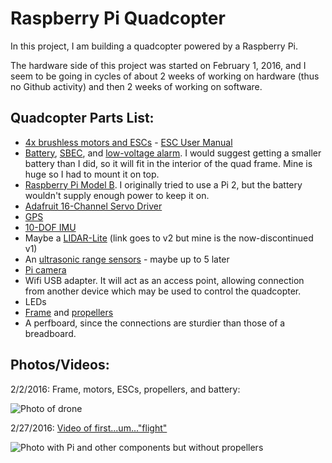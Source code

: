 # Raspberry Pi Quadcopter

In this project, I am building a quadcopter powered by a Raspberry Pi.

The hardware side of this project was started on February 1, 2016, and I seem to be going in cycles of about 2 weeks of working on hardware (thus no Github activity) and then 2 weeks of working on software.

## Quadcopter Parts List:
* [4x brushless motors and ESCs](https://www.hobbyking.com/hobbyking/store/uh_viewItem.asp?idProduct=76073) - [ESC User Manual](http://www.flyingtech.co.uk/sites/default/files/product_files/AfroESC%2020A%20USER%20MANUAL_0.pdf)
* [Battery](https://www.hobbyking.com/hobbyking/store/uh_viewItem.asp?idProduct=84097), [SBEC](https://www.hobbyking.com/hobbyking/store/uh_viewItem.asp?idProduct=64373), and [low-voltage alarm](https://www.hobbyking.com/hobbyking/store/uh_viewItem.asp?idProduct=58506). I would suggest getting a smaller battery than I did, so it will fit in the interior of the quad frame. Mine is huge so I had to mount it on top.
* [Raspberry Pi Model B](https://www.raspberrypi.org/products/model-b/). I originally tried to use a Pi 2, but the battery wouldn't supply enough power to keep it on.
* [Adafruit 16-Channel Servo Driver](https://www.adafruit.com/product/815)
* [GPS](https://www.adafruit.com/products/746)
* [10-DOF IMU](https://www.adafruit.com/products/1604)
* Maybe a [LIDAR-Lite](http://pulsedlight3d.com/) (link goes to v2 but mine is the now-discontinued v1)
* An [ultrasonic range sensors](http://www.robotshop.com/en/hc-sr04-ultrasonic-range-finder.html) - maybe up to 5 later
* [Pi camera](https://www.raspberrypi.org/products/camera-module/)
* Wifi USB adapter. It will act as an access point, allowing connection from another device which may be used to control the quadcopter.
* LEDs
* [Frame](https://www.hobbyking.com/hobbyking/store/uh_viewItem.asp?idProduct=66323) and [propellers](https://www.hobbyking.com/hobbyking/store/uh_viewItem.asp?idProduct=84400)
* A perfboard, since the connections are sturdier than those of a breadboard.

## Photos/Videos:

2/2/2016: Frame, motors, ESCs, propellers, and battery:

![Photo of drone](https://raw.githubusercontent.com/jonkeller/RaspberryPiQuadcopter/master/doc/img/IMG_20160202_175932.jpg)

2/27/2016: [Video of first...um..."flight"](https://www.youtube.com/watch?v=OnDQe11cgWQ)

![Photo with Pi and other components but without propellers](https://raw.githubusercontent.com/jonkeller/RaspberryPiQuadcopter/master/doc/img/IMG_20160317_080643.jpg)

